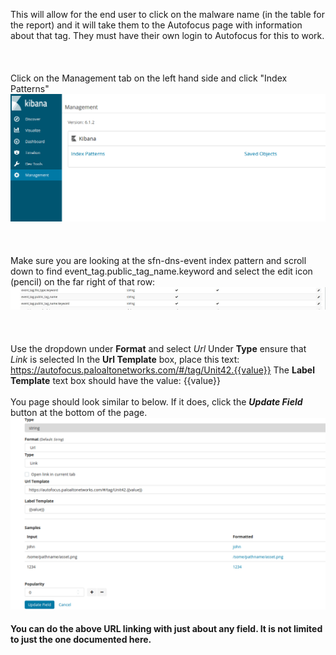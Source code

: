 

This will allow for the end user to click on the malware name (in the table for the report) and it will take them to the Autofocus page with information about that tag.  They must have their own login to Autofocus for this to work.
<br/><br/><br/><br/>
Click on the Management tab on the left hand side and click "Index Patterns"
![Managment](images/kibana-mgmt.png)
<br/><br/><br/><br/>
Make sure you are looking at the sfn-dns-event index pattern and scroll down to find event_tag.public_tag_name.keyword and select the edit icon (pencil) on the far right of that row:
![export.json](images/event_tag.public_tag_name.jpg)
<br/><br/><br/><br/>
Use the dropdown under **Format** and select *Url*
Under **Type** ensure that *Link* is selected
In the **Url Template** box, place this text: https://autofocus.paloaltonetworks.com/#/tag/Unit42.{{value}}
The **Label Template** text box should have the value: {{value}}
<br/><br/>
You page should look similar to below. If it does, click the ***Update Field*** button at the bottom of the page.
![URL page](images/set_url.png)


#### You can do the above URL linking with just about any field.  It is not limited to just the one documented here.
